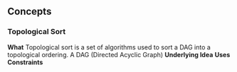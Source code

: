 ## Concepts
### Topological Sort
**What**
Topological sort is a set of algorithms used to sort a DAG into a topological ordering. 
A DAG (Directed Acyclic Graph)
**Underlying Idea**
**Uses**
**Constraints**